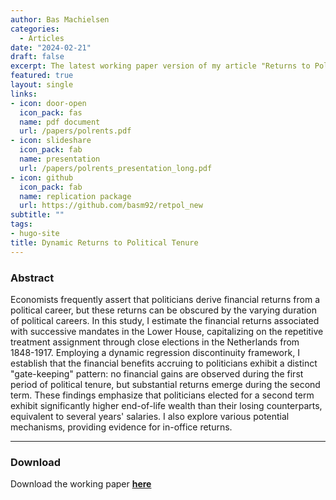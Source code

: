```yaml
---
author: Bas Machielsen
categories:
  - Articles
date: "2024-02-21"
draft: false
excerpt: The latest working paper version of my article "Returns to Politics Under A Changing Political System"
featured: true
layout: single
links:
- icon: door-open
  icon_pack: fas
  name: pdf document
  url: /papers/polrents.pdf
- icon: slideshare
  icon_pack: fab
  name: presentation
  url: /papers/polrents_presentation_long.pdf
- icon: github
  icon_pack: fab
  name: replication package
  url: https://github.com/basm92/retpol_new
subtitle: ""
tags:
- hugo-site
title: Dynamic Returns to Political Tenure
---
```


### Abstract

Economists frequently assert that politicians derive financial returns from a political career, but these returns can be obscured by the varying duration of political careers. In this study, I estimate the financial returns associated with successive mandates in the Lower House, capitalizing on the repetitive treatment assignment through close elections in the Netherlands from 1848-1917. Employing a dynamic regression discontinuity framework, I establish that the financial benefits accruing to politicians exhibit a distinct "gate-keeping" pattern: no financial gains are observed during the first period of political tenure, but substantial returns emerge during the second term. These findings emphasize that politicians elected for a second term exhibit significantly higher end-of-life wealth than their losing counterparts, equivalent to several years' salaries. I also explore various potential mechanisms, providing evidence for in-office returns.

---

### Download

Download the working paper [**here**](https://bas-m.netlify.app/papers/polrents.pdf)
  